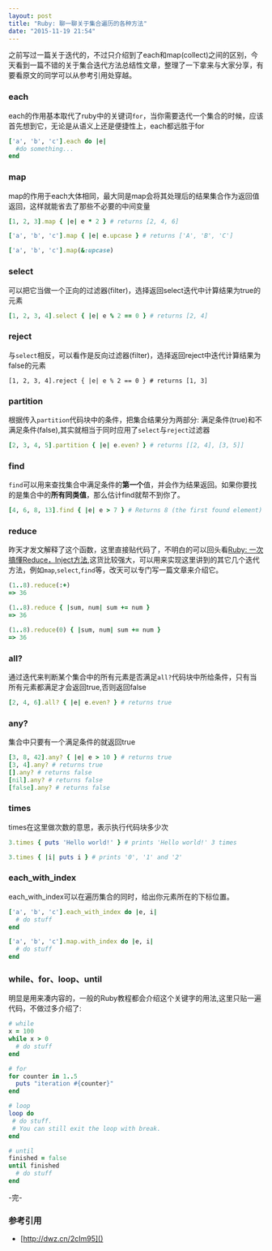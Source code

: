 ```yaml
---
layout: post
title: "Ruby: 聊一聊关于集合遍历的各种方法"
date: "2015-11-19 21:54"
---
```


之前写过一篇关于迭代的，不过只介绍到了each和map(collect)之间的区别，今天看到一篇不错的关于集合迭代方法总结性文章，整理了一下拿来与大家分享，有要看原文的同学可以从参考引用处穿越。

### each
each的作用基本取代了ruby中的关键词`for`，当你需要迭代一个集合的时候，应该首先想到它，无论是从语义上还是便捷性上，each都远胜于for

```ruby
['a', 'b', 'c'].each do |e|
  #do something...
end
```

### map
map的作用于each大体相同，最大同是map会将其处理后的结果集合作为返回值返回，这样就能省去了那些不必要的中间变量

```ruby
[1, 2, 3].map { |e| e * 2 } # returns [2, 4, 6]

['a', 'b', 'c'].map { |e| e.upcase } # returns ['A', 'B', 'C']

['a', 'b', 'c'].map(&:upcase)
```

### select  
可以把它当做一个正向的过滤器(filter)，选择返回select迭代中计算结果为true的元素

```ruby
[1, 2, 3, 4].select { |e| e % 2 == 0 } # returns [2, 4]
```

### reject
与`select`相反，可以看作是反向过滤器(filter)，选择返回reject中迭代计算结果为false的元素

```
[1, 2, 3, 4].reject { |e| e % 2 == 0 } # returns [1, 3]
```

### partition
根据传入`partition`代码块中的条件，把集合结果分为两部分: 满足条件(true)和不满足条件(false),其实就相当于同时应用了`select`与`reject`过滤器

```ruby
[2, 3, 4, 5].partition { |e| e.even? } # returns [[2, 4], [3, 5]]
```

### find
`find`可以用来查找集合中满足条件的**第一个**值，并会作为结果返回。如果你要找的是集合中的**所有同类值**，那么估计find就帮不到你了。

```ruby
[4, 6, 8, 13].find { |e| e > 7 } # Returns 8 (the first found element)
```

### reduce
昨天才发文解释了这个函数，这里直接贴代码了，不明白的可以回头看[Ruby: 一次搞懂Reduce，Inject方法](http://lazybios.com/2015/11/once-understand-inject-reduce/),这货比较强大，可以用来实现这里讲到的其它几个迭代方法，例如`map`,`select`,`find`等，改天可以专门写一篇文章来介绍它。

```ruby
(1..8).reduce(:+)
=> 36

(1..8).reduce { |sum, num| sum += num }
=> 36

(1..8).reduce(0) { |sum, num| sum += num }
=> 36

```

### all?
通过迭代来判断某个集合中的所有元素是否满足`all?`代码块中所给条件，只有当所有元素都满足才会返回true,否则返回false

```ruby
[2, 4, 6].all? { |e| e.even? } # returns true
```

### any?
集合中只要有一个满足条件的就返回true

```ruby
[3, 8, 42].any? { |e| e > 10 } # returns true
[3, 4].any? # returns true
[].any? # returns false
[nil].any? # returns false
[false].any? # returns false
```

### times
times在这里做次数的意思，表示执行代码块多少次

```ruby
3.times { puts 'Hello world!' } # prints 'Hello world!' 3 times

3.times { |i| puts i } # prints '0', '1' and '2'
```

### each_with_index
each_with_index可以在遍历集合的同时，给出你元素所在的下标位置。

```ruby
['a', 'b', 'c'].each_with_index do |e, i|
  # do stuff
end

['a', 'b', 'c'].map.with_index do |e, i|
  # do stuff
end
```

### while、for、loop、until
明显是用来凑内容的，一般的Ruby教程都会介绍这个关键字的用法,这里只贴一遍代码，不做过多介绍了:

```ruby
# while
x = 100
while x > 0
  # do stuff
end

# for
for counter in 1..5
  puts "iteration #{counter}"
end

# loop
loop do
 # do stuff.
 # You can still exit the loop with break.
end

# until
finished = false
until finished
  # do stuff
end

```

-完-

### 参考引用
+ [http://dwz.cn/2cIm95]()
